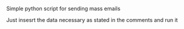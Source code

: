 Simple python script for sending mass emails

Just insesrt the data necessary as stated in the comments and run it

